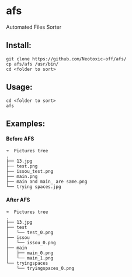 # afs
Automated Files Sorter

## Install:
```
git clone https://github.com/Neotoxic-off/afs/
cp afs/afs /usr/bin/
cd <folder to sort>
```

## Usage:
```
cd <folder to sort>
afs
```

## Examples:
#### Before AFS
```
➜  Pictures tree
.
├── 13.jpg
├── test.png
├── issou_test.png
├── main.png
├── main and main_ are same.png
└── trying spaces.jpg
```
#### After AFS
```
➜  Pictures tree
.
├── 13.jpg
├── test
│   └── test_0.png
├── issou
│   └── issou_0.png
├── main
│   ├── main_0.png
│   └── main_1.png
└── tryingspaces
    └── tryingspaces_0.png
```
